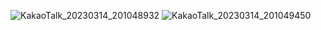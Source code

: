 ![KakaoTalk_20230314_201048932](https://user-images.githubusercontent.com/91151775/224984111-62b3d4f0-22c4-4c06-944d-46fc017ad0ec.jpg)
![KakaoTalk_20230314_201049450](https://user-images.githubusercontent.com/91151775/224984092-078b172b-5cb2-4a1e-907f-c8e71b429040.jpg)
